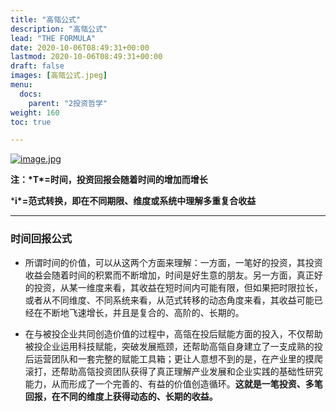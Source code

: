 ```yaml
---
title: "高瓴公式"
description: "高瓴公式"
lead: "THE FORMULA"
date: 2020-10-06T08:49:31+00:00
lastmod: 2020-10-06T08:49:31+00:00
draft: false
images: [高瓴公式.jpeg]
menu:
  docs:
    parent: "2投资哲学"
weight: 160
toc: true

---
```


[![image.jpg](https://i.postimg.cc/HsFgMbb2/image.jpg)](https://postimg.cc/F7b85dWd)

**注：\*T\*=时间，投资回报会随着时间的增加而增长**

***i\*=范式转换，即在不同期限、维度或系统中理解多重复合收益**

---



### 时间回报公式

- 所谓时间的价值，可以从这两个方面来理解：一方面，一笔好的投资，其投资收益会随着时间的积累而不断增加，时间是好生意的朋友。另一方面，真正好的投资，从某一维度来看，其收益在短时间内可能有限，但如果把时限拉长，或者从不同维度、不同系统来看，从范式转移的动态角度来看，其收益可能已经在不断地飞速增长，并且是复合的、高阶的、长期的。

- 在与被投企业共同创造价值的过程中，高瓴在投后赋能方面的投入，不仅帮助被投企业运用科技赋能，突破发展瓶颈，还帮助高瓴自身建立了一支成熟的投后运营团队和一套完整的赋能工具箱；更让人意想不到的是，在产业里的摸爬滚打，还帮助高瓴投资团队获得了真正理解产业发展和企业实践的基础性研究能力，从而形成了一个完善的、有益的价值创造循环。**这就是一笔投资、多笔回报，在不同的维度上获得动态的、长期的收益。**

